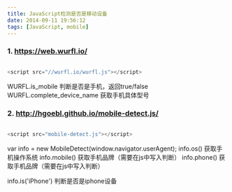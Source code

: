 ```yaml
---
title: JavaScript检测是否是移动设备
date: 2014-09-11 19:56:12
tags: [JavaScript, mobile]
---
```


### 1. https://web.wurfl.io/

```javascript

<script src="//wurfl.io/wurfl.js"></script>

```

WURFL.is_mobile                  判断是否是手机，返回true/false
WURFL.complete_device_name       获取手机具体型号


### 2. http://hgoebl.github.io/mobile-detect.js/

```javascript

<script src="mobile-detect.js"></script>

```

var info = new MobileDetect(window.navigator.userAgent);
info.os()                       获取手机操作系统
info.mobile()                   获取手机品牌（需要在js中写入判断）
info.phone()                    获取手机品牌（需要在js中写入判断）

info.is('iPhone')               判断是否是iphone设备